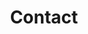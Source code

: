 ---
title : "Contact"
bg_image: "images/backgrounds/contact-us-bg.jpg"
form_action: "acorreia@ucdavis.com" # works with https://formspree
name: "Name"
email: "Email"
message: "Message"
submit: "Submit"


# custom style
custom_class: "" 
custom_attributes: "" 
custom_css: ""
---